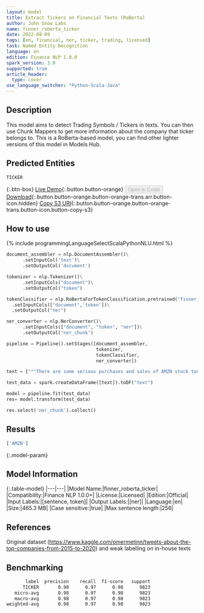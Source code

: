 ```yaml
---
layout: model
title: Extract Tickers on Financial Texts (RoBerta)
author: John Snow Labs
name: finner_roberta_ticker
date: 2022-08-09
tags: [en, financial, ner, ticker, trading, licensed]
task: Named Entity Recognition
language: en
edition: Finance NLP 1.0.0
spark_version: 3.0
supported: true
article_header:
  type: cover
use_language_switcher: "Python-Scala-Java"
---
```


## Description

This model aims to detect Trading Symbols / Tickers in texts. You can then use Chunk Mappers to get more information about the company that ticker belongs to. This is a RoBerta-based model, you can find other lighter versions of this model in Models Hub.

## Predicted Entities

`TICKER`

{:.btn-box}
[Live Demo](https://demo.johnsnowlabs.com/public/NER_TICKER/){:.button.button-orange}
<button class="button button-orange" disabled>Open in Colab</button>
[Download](https://s3.amazonaws.com/auxdata.johnsnowlabs.com/finance/models/finner_roberta_ticker_en_1.0.0_3.2_1660036613729.zip){:.button.button-orange.button-orange-trans.arr.button-icon.hidden}
[Copy S3 URI](s3://auxdata.johnsnowlabs.com/finance/models/finner_roberta_ticker_en_1.0.0_3.2_1660036613729.zip){:.button.button-orange.button-orange-trans.button-icon.button-copy-s3}

## How to use



<div class="tabs-box" markdown="1">
{% include programmingLanguageSelectScalaPythonNLU.html %}

```python
document_assembler = nlp.DocumentAssembler()\
      .setInputCol('text')\
      .setOutputCol('document')

tokenizer = nlp.Tokenizer()\
      .setInputCols("document")\
      .setOutputCol("token")

tokenClassifier = nlp.RoBertaForTokenClassification.pretrained("finner_roberta_ticker", "en", "finance/models")\
  .setInputCols(["document",'token'])\
  .setOutputCol("ner")

ner_converter = nlp.NerConverter()\
      .setInputCols(["document", "token", "ner"])\
      .setOutputCol("ner_chunk")

pipeline = Pipeline().setStages([document_assembler,
                                 tokenizer, 
                                 tokenClassifier,
                                 ner_converter])

text = ["""There are some serious purchases and sales of AMZN stock today."""]

test_data = spark.createDataFrame([text]).toDF("text")

model = pipeline.fit(test_data)
res= model.transform(test_data)

res.select('ner_chunk').collect()
```

</div>

## Results

```bash
['AMZN']
```

{:.model-param}
## Model Information

{:.table-model}
|---|---|
|Model Name:|finner_roberta_ticker|
|Compatibility:|Finance NLP 1.0.0+|
|License:|Licensed|
|Edition:|Official|
|Input Labels:|[sentence, token]|
|Output Labels:|[ner]|
|Language:|en|
|Size:|465.3 MB|
|Case sensitive:|true|
|Max sentence length:|256|

## References

Original dataset (https://www.kaggle.com/omermetinn/tweets-about-the-top-companies-from-2015-to-2020) and weak labelling on in-house texts

## Benchmarking

```bash
       label  precision    recall  f1-score   support
      TICKER       0.98      0.97      0.98      9823
   micro-avg       0.98      0.97      0.98      9823
   macro-avg       0.98      0.97      0.98      9823
weighted-avg       0.98      0.97      0.98      9823
```
